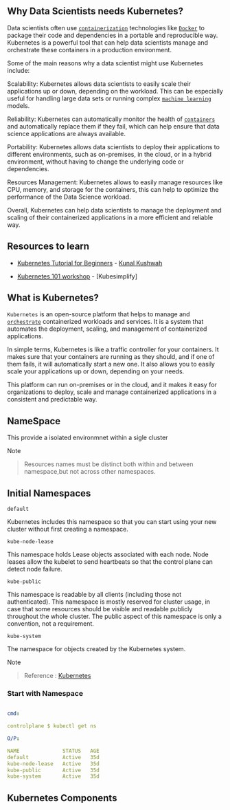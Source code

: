 ## Why Data Scientists needs Kubernetes?

Data scientists often use [`containerization`]() technologies like [`Docker`]() to package their code and dependencies in a portable and reproducible way. Kubernetes is a powerful tool that can help data scientists manage and orchestrate these containers in a production environment.

Some of the main reasons why a data scientist might use Kubernetes include:

Scalability: Kubernetes allows data scientists to easily scale their applications up or down, depending on the workload. This can be especially useful for handling large data sets or running complex [`machine learning`]() models.

Reliability: Kubernetes can automatically monitor the health of [`containers`]() and automatically replace them if they fail, which can help ensure that data science applications are always available.

Portability: Kubernetes allows data scientists to deploy their applications to different environments, such as on-premises, in the cloud, or in a hybrid environment, without having to change the underlying code or dependencies.

Resources Management: Kubernetes allows to easily manage resources like CPU, memory, and storage for the containers, this can help to optimize the performance of the Data Science workload.

Overall, Kubernetes can help data scientists to manage the deployment and scaling of their containerized applications in a more efficient and reliable way.

## Resources to learn

- [Kubernetes Tutorial for Beginners](https://www.youtube.com/watch?v=KVBON1lA9N8) - [Kunal Kushwah]() 

- [Kubernetes 101 workshop](https://youtu.be/PN3VqbZqmD8) - [Kubesimplify]

## What is Kubernetes?

`Kubernetes` is an open-source platform that helps to manage and [`orchestrate`]() containerized workloads and services. It is a system that automates the deployment, scaling, and management of containerized applications.

In simple terms, Kubernetes is like a traffic controller for your containers. It makes sure that your containers are running as they should, and if one of them fails, it will automatically start a new one. It also allows you to easily scale your applications up or down, depending on your needs.

This platform can run on-premises or in the cloud, and it makes it easy for organizations to deploy, scale and manage containerized applications in a consistent and predictable way.



## NameSpace

This provide a isolated environmnet within a sigle cluster

Note
> Resources names must be distinct both within and between namespace,but not across other namespaces.


## Initial Namespaces

`default`

Kubernetes includes this namespace so that you can start using your new cluster without first creating a namespace.

`kube-node-lease`

This namespace holds Lease objects associated with each node. Node leases allow the kubelet to send heartbeats so that the control plane can detect node failure.

`kube-public`

This namespace is readable by all clients (including those not authenticated). This namespace is mostly reserved for cluster usage, in case that some resources should be visible and readable publicly throughout the whole cluster. The public aspect of this namespace is only a convention, not a requirement.

`kube-system`

The namespace for objects created by the Kubernetes system.

Note 
> Reference : [Kubernetes](https://kubernetes.io/docs/concepts/overview/working-with-objects/namespaces/)


### Start with Namespace

```yaml

cmd:

controlplane $ kubectl get ns

O/P:

NAME              STATUS   AGE
default           Active   35d
kube-node-lease   Active   35d
kube-public       Active   35d
kube-system       Active   35d
```



## Kubernetes Components